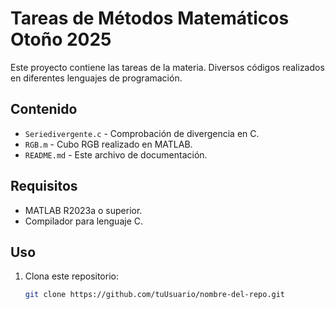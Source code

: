 # Tareas de Métodos Matemáticos Otoño 2025

Este proyecto contiene las tareas de la materia. Diversos códigos realizados en diferentes lenguajes de programación.

## Contenido

- `Seriedivergente.c` - Comprobación de divergencia en C.
- `RGB.m` - Cubo RGB realizado en MATLAB.
- `README.md` - Este archivo de documentación.

## Requisitos

- MATLAB R2023a o superior.
- Compilador para lenguaje C.

## Uso

1. Clona este repositorio:
   ```bash
   git clone https://github.com/tuUsuario/nombre-del-repo.git
